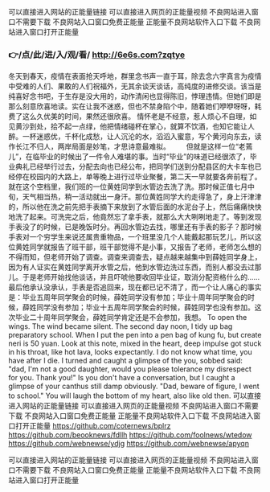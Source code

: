
可以直接进入网站的正能量链接 可以直接进入网页的正能量视频 不良网站进入窗口不需要下载 不良网站入口窗口免费正能量 正能量不良网站软件入口下载 不良网站进入窗口打开正能量 




### 👉/点/此/进/入/观/看/ http://6e6s.com?zqtye




冬天到春天，疫情在表面抢天呼地，群里念书声一直于耳，除去念六字真言为疫情中受难的人们、果敢的人们祝福外，无其余谈天谈话，高纯度的进修交谈。该当是纯喜好念书吧，于生存是没大用的，动作清闲也显得陈旧，悖理违情。但她们即是那么刻意欣喜地读。实在让我不迷惑，但也不禁身陷个中，随着她们咿咿呀呀，耗费了这么久优美的时间，果然还很欣喜。
情怀老是不经意，惹人烦心不自理，如见黄沙到处，拾不起一点绿，他把情绪碰杯在掌心，就算不饮酒，也知它能让人醉。一杯迷惑优，千杯化成愁，让人沉沦的水，滔滔入蜜意，写个黄河向东去，读作长江不归人，两岸局面是妙笔，才思诗意最难拟。
　　但就是这样一位“老蔫儿”，在临毕业的时候出了一件令人难堪的事。当时“毕业”的味道已经很浓了，毕业典礼已经举行过去，分配去向也已经公布，把同学们送到分配县区的大卡车也已经停在校园内的大路上，单等晚上进行过毕业聚餐，第二天一早就要各奔前程了。就在这个空档里，我们班的一位黄姓同学到水管边去洗了洗。那时候正值七月中旬，天气相当热，稍一活动就出一身汗。那位黄姓同学大约走得急了，身上汗津津的，所以他在洗之前先把手表摘下来放到了水管后面的水泥台子上，然后痛痛快快地洗了起来。可洗完之后，他竟然忘了拿手表，就那么大大咧咧地走了。等到发现手表没了的时候，已是晚饭时分。再回水管边去找，哪里还有手表的影子？那时候手表对一个穷学生来说还属贵重物品，一个班里没几个人能戴起那玩艺儿，所以这位黄姓同学就报告了班干部，班干部觉得不是小事，又报告了老师，老师怎么想的不得而知，但老师开始了调查。调查来调查去，疑点越来越集中到薛姓同学身上，因为有人证实在黄姓同学离开水管之后，他到水管边洗过东西，而别人都没去过那儿。于是老师开始找他谈话，并且吓唬他要收回毕业证，取消分配资格什么的……最后他承认没承认，手表是否追回来，现在都已记不清了，而一个让人痛心的事实是：毕业五周年同学聚会的时候，薛姓同学没有参加；毕业十周年同学聚会的时候，薛姓同学没有参加；毕业十五周年同学聚会的时候，薛姓同学也没有参加。这次毕业二十周年同学聚会，薛姓同学肯定还是不会参加，我想。
To open the wings.
The wind became silent.
The second day noon, I tidy up bag preparatory school.
When I put the pen into a pen bag of kung fu, but create neri is 50 yuan.
Look at this note, mixed in the heart, deep impulse got stuck in his throat, like hot lava, looks expectantly.
I do not know what time, you have after I die.
I turned and caught a glimpse of the you, sobbed said: "dad, I'm not a good daughter, would you please tolerance my disrespect for you.
Thank you!"
Is you don't have a conversation, but I caught a glimpse of your canthus still damp obviously.
"Dad, beware of figure, I went to school."
You will laugh the bottom of my heart, also like old then.
可以直接进入网站的正能量链接 可以直接进入网页的正能量视频 不良网站进入窗口不需要下载 不良网站入口窗口免费正能量 正能量不良网站软件入口下载 不良网站进入窗口打开正能量  https://github.com/coternews/bplrz
https://github.com/beooknews/fdllh
https://github.com/foolnews/wtedow
https://github.com/webnewse/ydjg
https://github.com/webnewse/apyqn





可以直接进入网站的正能量链接 可以直接进入网页的正能量视频 不良网站进入窗口不需要下载 不良网站入口窗口免费正能量 正能量不良网站软件入口下载 不良网站进入窗口打开正能量 

